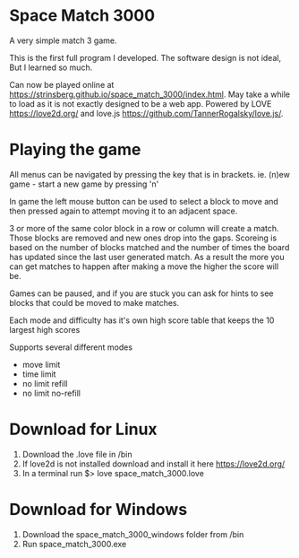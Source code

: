 # Space Match 3000

A very simple match 3 game.

This is the first full program I developed. The software design is not ideal, But I learned so much.

Can now be played online at https://strinsberg.github.io/space_match_3000/index.html. May take a while to load as it is not exactly designed to be a web app. Powered by LOVE https://love2d.org/ and love.js https://github.com/TannerRogalsky/love.js/.

# Playing the game
All menus can be navigated by pressing the key that is in brackets. ie. (n)ew game  - start a new game by pressing 'n'

In game the left mouse button can be used to select a block to move and then pressed again to attempt moving it to an adjacent space.

3 or more of the same color block in a row or column will create a match. Those blocks are removed and new ones drop into the gaps. Scoreing is based on the number of blocks matched and the number of times the board has updated since the last user generated match. As a result the more you can get matches to happen after making a move the higher the score will be.

Games can be paused, and if you are stuck you can ask for hints to see blocks that could be moved to make matches.

Each mode and difficulty has it's own high score table that keeps the 10 largest high scores

Supports several different modes
- move limit
- time limit
- no limit refill
- no limit no-refill

# Download for Linux
1. Download the .love file in /bin
2. If love2d is not installed download and install it here https://love2d.org/
3. In a terminal run  $> love space_match_3000.love

# Download for Windows
1. Download the space_match_3000_windows folder from /bin
2. Run space_match_3000.exe
